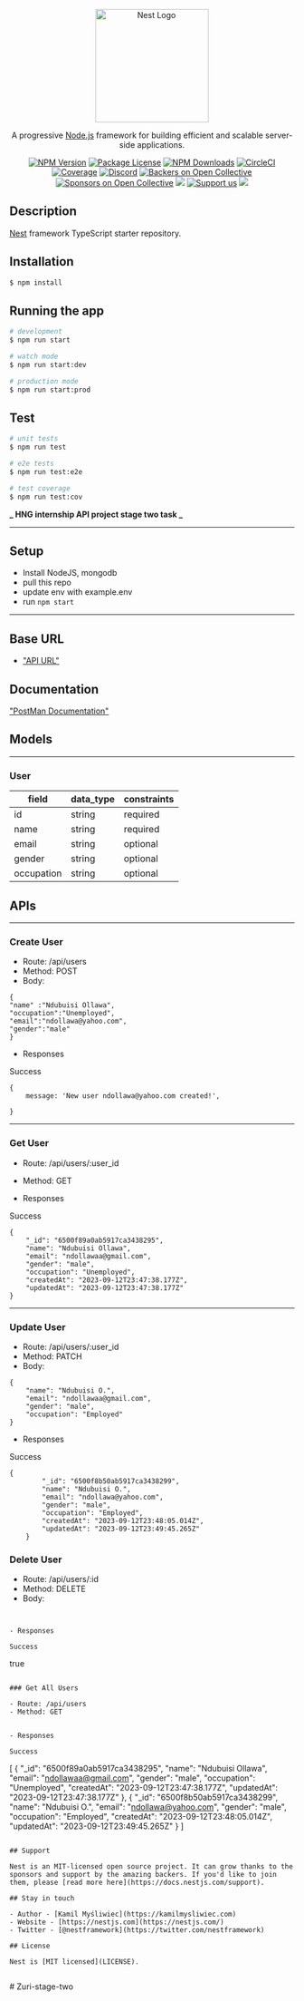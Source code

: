 <p align="center">
  <a href="http://nestjs.com/" target="blank"><img src="https://nestjs.com/img/logo-small.svg" width="200" alt="Nest Logo" /></a>
</p>

[circleci-image]: https://img.shields.io/circleci/build/github/nestjs/nest/master?token=abc123def456
[circleci-url]: https://circleci.com/gh/nestjs/nest

  <p align="center">A progressive <a href="http://nodejs.org" target="_blank">Node.js</a> framework for building efficient and scalable server-side applications.</p>
    <p align="center">
<a href="https://www.npmjs.com/~nestjscore" target="_blank"><img src="https://img.shields.io/npm/v/@nestjs/core.svg" alt="NPM Version" /></a>
<a href="https://www.npmjs.com/~nestjscore" target="_blank"><img src="https://img.shields.io/npm/l/@nestjs/core.svg" alt="Package License" /></a>
<a href="https://www.npmjs.com/~nestjscore" target="_blank"><img src="https://img.shields.io/npm/dm/@nestjs/common.svg" alt="NPM Downloads" /></a>
<a href="https://circleci.com/gh/nestjs/nest" target="_blank"><img src="https://img.shields.io/circleci/build/github/nestjs/nest/master" alt="CircleCI" /></a>
<a href="https://coveralls.io/github/nestjs/nest?branch=master" target="_blank"><img src="https://coveralls.io/repos/github/nestjs/nest/badge.svg?branch=master#9" alt="Coverage" /></a>
<a href="https://discord.gg/G7Qnnhy" target="_blank"><img src="https://img.shields.io/badge/discord-online-brightgreen.svg" alt="Discord"/></a>
<a href="https://opencollective.com/nest#backer" target="_blank"><img src="https://opencollective.com/nest/backers/badge.svg" alt="Backers on Open Collective" /></a>
<a href="https://opencollective.com/nest#sponsor" target="_blank"><img src="https://opencollective.com/nest/sponsors/badge.svg" alt="Sponsors on Open Collective" /></a>
  <a href="https://paypal.me/kamilmysliwiec" target="_blank"><img src="https://img.shields.io/badge/Donate-PayPal-ff3f59.svg"/></a>
    <a href="https://opencollective.com/nest#sponsor"  target="_blank"><img src="https://img.shields.io/badge/Support%20us-Open%20Collective-41B883.svg" alt="Support us"></a>
  <a href="https://twitter.com/nestframework" target="_blank"><img src="https://img.shields.io/twitter/follow/nestframework.svg?style=social&label=Follow"></a>
</p>
  <!--[![Backers on Open Collective](https://opencollective.com/nest/backers/badge.svg)](https://opencollective.com/nest#backer)
  [![Sponsors on Open Collective](https://opencollective.com/nest/sponsors/badge.svg)](https://opencollective.com/nest#sponsor)-->

## Description

[Nest](https://github.com/nestjs/nest) framework TypeScript starter repository.

## Installation

```bash
$ npm install
```

## Running the app

```bash
# development
$ npm run start

# watch mode
$ npm run start:dev

# production mode
$ npm run start:prod
```

## Test

```bash
# unit tests
$ npm run test

# e2e tests
$ npm run test:e2e

# test coverage
$ npm run test:cov
```

**_ HNG internship API project stage two task _**

---

## Setup

- Install NodeJS, mongodb
- pull this repo
- update env with example.env
- run `npm start`

---

## Base URL

- ["API URL"]("https://zuri-stage-two-task.onrender.com/")

## Documentation

["PostMan Documentation"]("https://documenter.getpostman.com/view/10483274/2s9YC4TY5F")

## Models

---

### User

| field      | data_type | constraints |
| ---------- | --------- | ----------- |
| id         | string    | required    |
| name       | string    | required    |
| email      | string    | optional    |
| gender     | string    | optional    |
| occupation | string    | optional    |

## APIs

---

### Create User

- Route: /api/users
- Method: POST
- Body:

```
{
"name" :"Ndubuisi Ollawa",
"occupation":"Unemployed",
"email":"ndollawa@yahoo.com",
"gender":"male"
}

```

- Responses

Success

```
{
    message: 'New user ndollawa@yahoo.com created!',

}
```

---

### Get User

- Route: /api/users/:user_id
- Method: GET

- Responses

Success

```
{
    "_id": "6500f89a0ab5917ca3438295",
    "name": "Ndubuisi Ollawa",
    "email": "ndollawaa@gmail.com",
    "gender": "male",
    "occupation": "Unemployed",
    "createdAt": "2023-09-12T23:47:38.177Z",
    "updatedAt": "2023-09-12T23:47:38.177Z"
}

```

---

### Update User

- Route: /api/users/:user_id
- Method: PATCH
- Body:

```
{
    "name": "Ndubuisi O.",
    "email": "ndollawaa@gmail.com",
    "gender": "male",
    "occupation": "Employed"
}

```

- Responses

Success

```
{
        "_id": "6500f8b50ab5917ca3438299",
        "name": "Ndubuisi O.",
        "email": "ndollawa@yahoo.com",
        "gender": "male",
        "occupation": "Employed",
        "createdAt": "2023-09-12T23:48:05.014Z",
        "updatedAt": "2023-09-12T23:49:45.265Z"
    }

```

### Delete User

- Route: /api/users/:id
- Method: DELETE
- Body:

```


- Responses

Success

```

true

```

### Get All Users

- Route: /api/users
- Method: GET

```

```

- Responses

Success

```

[
{
"_id": "6500f89a0ab5917ca3438295",
"name": "Ndubuisi Ollawa",
"email": "ndollawaa@gmail.com",
"gender": "male",
"occupation": "Unemployed",
"createdAt": "2023-09-12T23:47:38.177Z",
"updatedAt": "2023-09-12T23:47:38.177Z"
},
{
"_id": "6500f8b50ab5917ca3438299",
"name": "Ndubuisi O.",
"email": "ndollawa@yahoo.com",
"gender": "male",
"occupation": "Employed",
"createdAt": "2023-09-12T23:48:05.014Z",
"updatedAt": "2023-09-12T23:49:45.265Z"
}
]

```

## Support

Nest is an MIT-licensed open source project. It can grow thanks to the sponsors and support by the amazing backers. If you'd like to join them, please [read more here](https://docs.nestjs.com/support).

## Stay in touch

- Author - [Kamil Myśliwiec](https://kamilmysliwiec.com)
- Website - [https://nestjs.com](https://nestjs.com/)
- Twitter - [@nestframework](https://twitter.com/nestframework)

## License

Nest is [MIT licensed](LICENSE).

```

```

```

#   Z u r i - s t a g e - t w o 
 
 
